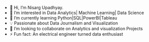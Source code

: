 - 👋 Hi, I’m Nisarg Upadhyay.
- 👀 I’m interested in Data Analytics| Machine Learning| Data Science
- 🌱 I’m currently learning Python|SQL|PowerBI|Tableau
- 💡 Passionate about Data Journalism and Visualization
- 💞️ I’m looking to collaborate on Analytics and visualization Projects
- ⚡ Fun fact: An electrical engineer turned data enthusiast

<!---
nisu1906/nisu1906 is a ✨ special ✨ repository because its `README.md` (this file) appears on your GitHub profile.
You can click the Preview link to take a look at your changes.
--->
